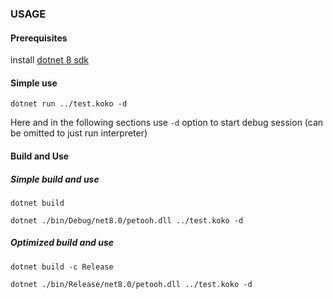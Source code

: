 ### USAGE

#### Prerequisites
install [dotnet 8 sdk](https://dotnet.microsoft.com/en-us/download)

#### Simple use
```
dotnet run ../test.koko -d
```
Here and in the following sections use ```-d``` option to start debug session (can be omitted to just run interpreter)

#### Build and Use
##### Simple build and use
```
dotnet build
```

```
dotnet ./bin/Debug/net8.0/petooh.dll ../test.koko -d
```

##### Optimized build and use
```
dotnet build -c Release
```

```
dotnet ./bin/Release/net8.0/petooh.dll ../test.koko -d
```